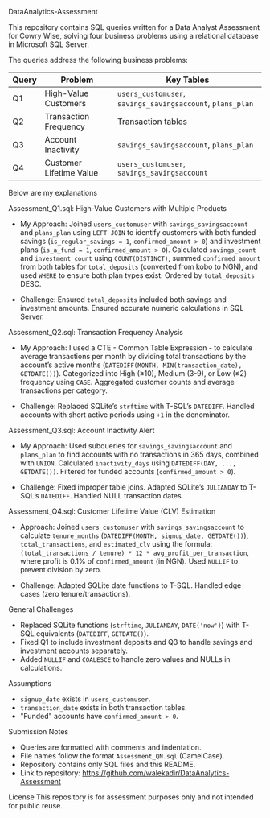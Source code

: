 DataAnalytics-Assessment

This repository contains SQL queries written for a Data Analyst Assessment for Cowry Wise, solving four business problems using a relational database in Microsoft SQL Server.


The queries address the following business problems:

| Query | Problem | Key Tables |
|-------|---------|------------|
| Q1    | High-Value Customers | `users_customuser`, `savings_savingsaccount`, `plans_plan` |
| Q2    | Transaction Frequency | Transaction tables |
| Q3    | Account Inactivity | `savings_savingsaccount`, `plans_plan` |
| Q4    | Customer Lifetime Value | `users_customuser`, `savings_savingsaccount` |

Below are my explanations

Assessment_Q1.sql: High-Value Customers with Multiple Products

- My Approach: Joined `users_customuser` with `savings_savingsaccount` and `plans_plan` using `LEFT JOIN` to identify customers with both funded savings (`is_regular_savings = 1`, `confirmed_amount > 0`) and investment plans (`is_a_fund = 1`, `confirmed_amount > 0`). Calculated `savings_count` and `investment_count` using `COUNT(DISTINCT)`, summed `confirmed_amount` from both tables for `total_deposits` (converted from kobo to NGN), and used `WHERE` to ensure both plan types exist. Ordered by `total_deposits` DESC.

- Challenge: Ensured `total_deposits` included both savings and investment amounts. Ensured accurate numeric calculations in SQL Server.

Assessment_Q2.sql: Transaction Frequency Analysis

- My Approach: I used a CTE - Common Table Expression - to calculate average transactions per month by dividing total transactions by the account’s active months (`DATEDIFF(MONTH, MIN(transaction_date), GETDATE())`). Categorized into High (≥10), Medium (3-9), or Low (≤2) frequency using `CASE`. Aggregated customer counts and average transactions per category.

- Challenge: Replaced SQLite’s `strftime` with T-SQL’s `DATEDIFF`. Handled accounts with short active periods using `+1` in the denominator.

Assessment_Q3.sql: Account Inactivity Alert

- My Approach: Used subqueries for `savings_savingsaccount` and `plans_plan` to find accounts with no transactions in 365 days, combined with `UNION`. Calculated `inactivity_days` using `DATEDIFF(DAY, ..., GETDATE())`. Filtered for funded accounts (`confirmed_amount > 0`).

- Challenge: Fixed improper table joins. Adapted SQLite’s `JULIANDAY` to T-SQL’s `DATEDIFF`. Handled NULL transaction dates.

Assessment_Q4.sql: Customer Lifetime Value (CLV) Estimation

- Approach: Joined `users_customuser` with `savings_savingsaccount` to calculate `tenure_months` (`DATEDIFF(MONTH, signup_date, GETDATE())`), `total_transactions`, and `estimated_clv` using the formula: `(total_transactions / tenure) * 12 * avg_profit_per_transaction`, where profit is 0.1% of `confirmed_amount` (in NGN). Used `NULLIF` to prevent division by zero.

- Challenge: Adapted SQLite date functions to T-SQL. Handled edge cases (zero tenure/transactions).

General Challenges

- Replaced SQLite functions (`strftime`, `JULIANDAY`, `DATE('now')`) with T-SQL equivalents (`DATEDIFF`, `GETDATE()`).
- Fixed Q1 to include investment deposits and Q3 to handle savings and investment accounts separately.
- Added `NULLIF` and `COALESCE` to handle zero values and NULLs in calculations.

Assumptions
- `signup_date` exists in `users_customuser`.
- `transaction_date` exists in both transaction tables.
- "Funded" accounts have `confirmed_amount > 0`.

Submission Notes
- Queries are formatted with comments and indentation.
- File names follow the format `Assessment_QN.sql` (CamelCase).
- Repository contains only SQL files and this README.
- Link to repository: https://github.com/walekadir/DataAnalytics-Assessment

License
This repository is for assessment purposes only and not intended for public reuse.
